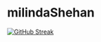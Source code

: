 # milindaShehan

[![GitHub Streak](http://github-readme-streak-stats.herokuapp.com?user=milindaShehan&theme=dark&border_radius=4.1)](https://git.io/streak-stats)
